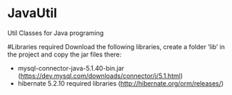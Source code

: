 # JavaUtil
Util Classes for Java programing

#Libraries required
Download the following libraries, create a folder ‘lib’ in the project and copy the jar files there:
- mysql-connector-java-5.1.40-bin.jar (https://dev.mysql.com/downloads/connector/j/5.1.html)
- hibernate 5.2.10 required libraries (http://hibernate.org/orm/releases/)